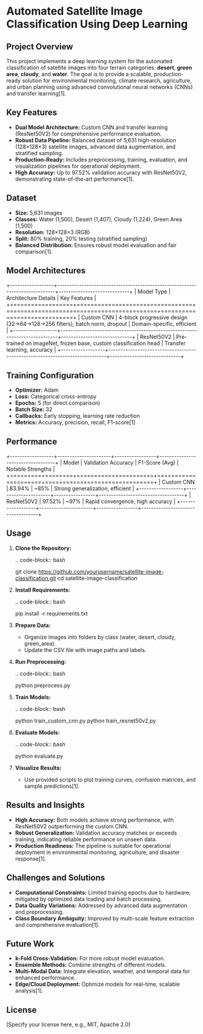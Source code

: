 Automated Satellite Image Classification Using Deep Learning
===========================================================

Project Overview
----------------

This project implements a deep learning system for the automated classification of satellite images into four terrain categories: **desert**, **green area**, **cloudy**, and **water**. The goal is to provide a scalable, production-ready solution for environmental monitoring, climate research, agriculture, and urban planning using advanced convolutional neural networks (CNNs) and transfer learning[1].

Key Features
------------

- **Dual Model Architecture:** Custom CNN and transfer learning (ResNet50V2) for comprehensive performance evaluation.
- **Robust Data Pipeline:** Balanced dataset of 5,631 high-resolution (128×128×3) satellite images, advanced data augmentation, and stratified sampling.
- **Production-Ready:** Includes preprocessing, training, evaluation, and visualization pipelines for operational deployment.
- **High Accuracy:** Up to 97.52% validation accuracy with ResNet50V2, demonstrating state-of-the-art performance[1].

Dataset
-------

- **Size:** 5,631 images
- **Classes:** Water (1,500), Desert (1,407), Cloudy (1,224), Green Area (1,500)
- **Resolution:** 128×128×3 (RGB)
- **Split:** 80% training, 20% testing (stratified sampling)
- **Balanced Distribution:** Ensures robust model evaluation and fair comparison[1].

Model Architectures
-------------------

+------------------+-----------------------------------------------------------------------------+-----------------------------+
| Model Type       | Architecture Details                                                        | Key Features                |
+==================+=============================================================================+=============================+
| Custom CNN       | 4-block progressive design (32→64→128→256 filters), batch norm, dropout     | Domain-specific, efficient  |
+------------------+-----------------------------------------------------------------------------+-----------------------------+
| ResNet50V2       | Pre-trained on ImageNet, frozen base, custom classification head            | Transfer learning, accuracy |
+------------------+-----------------------------------------------------------------------------+-----------------------------+

Training Configuration
---------------------

- **Optimizer:** Adam
- **Loss:** Categorical cross-entropy
- **Epochs:** 5 (for direct comparison)
- **Batch Size:** 32
- **Callbacks:** Early stopping, learning rate reduction
- **Metrics:** Accuracy, precision, recall, F1-score[1]

Performance
-----------

+------------------+----------------------+-----------------+-----------------------------------+
| Model            | Validation Accuracy  | F1-Score (Avg)  | Notable Strengths                 |
+==================+======================+=================+===================================+
| Custom CNN       | 83.94%               | ~85%            | Strong generalization, efficient  |
+------------------+----------------------+-----------------+-----------------------------------+
| ResNet50V2       | 97.52%               | ~97%            | Rapid convergence, high accuracy  |
+------------------+----------------------+-----------------+-----------------------------------+

Usage
-----

1. **Clone the Repository:**

   .. code-block:: bash

      git clone https://github.com/yourusername/satellite-image-classification.git
      cd satellite-image-classification

2. **Install Requirements:**

   .. code-block:: bash

      pip install -r requirements.txt

3. **Prepare Data:**

   - Organize images into folders by class (water, desert, cloudy, green_area).
   - Update the CSV file with image paths and labels.

4. **Run Preprocessing:**

   .. code-block:: bash

      python preprocess.py

5. **Train Models:**

   .. code-block:: bash

      python train_custom_cnn.py
      python train_resnet50v2.py

6. **Evaluate Models:**

   .. code-block:: bash

      python evaluate.py

7. **Visualize Results:**

   - Use provided scripts to plot training curves, confusion matrices, and sample predictions[1].

Results and Insights
--------------------

- **High Accuracy:** Both models achieve strong performance, with ResNet50V2 outperforming the custom CNN.
- **Robust Generalization:** Validation accuracy matches or exceeds training, indicating reliable performance on unseen data.
- **Production Readiness:** The pipeline is suitable for operational deployment in environmental monitoring, agriculture, and disaster response[1].

Challenges and Solutions
------------------------

- **Computational Constraints:** Limited training epochs due to hardware; mitigated by optimized data loading and batch processing.
- **Data Quality Variations:** Addressed by advanced data augmentation and preprocessing.
- **Class Boundary Ambiguity:** Improved by multi-scale feature extraction and comprehensive evaluation[1].

Future Work
-----------

- **k-Fold Cross-Validation:** For more robust model evaluation.
- **Ensemble Methods:** Combine strengths of different models.
- **Multi-Modal Data:** Integrate elevation, weather, and temporal data for enhanced performance.
- **Edge/Cloud Deployment:** Optimize models for real-time, scalable analysis[1].

License
-------

[Specify your license here, e.g., MIT, Apache 2.0]
